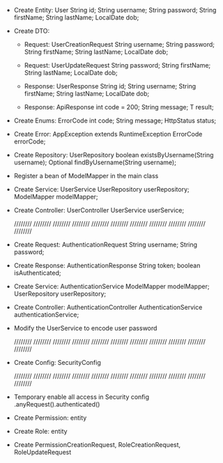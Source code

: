 + Create Entity: User
    String id;
    String username;
    String password;
    String firstName;
    String lastName;
    LocalDate dob;

+ Create DTO:
   - Request: UserCreationRequest
                 String username;
                 String password;
                 String firstName;
                 String lastName;
                 LocalDate dob;
     
   - Request: UserUpdateRequest
                 String password;
                 String firstName;
                 String lastName;
                 LocalDate dob;

    - Response: UserResponse
                String id;
                String username;
                String firstName;
                String lastName;
                LocalDate dob;


    - Response: ApiResponse
                int code = 200;
                String message;
                T result;

+ Create Enums: ErrorCode
    int code;
    String message;
    HttpStatus status;

+ Create Error: AppException extends RuntimeException
    ErrorCode errorCode;


+ Create Repository: UserRepository
    boolean existsByUsername(String username);
    Optional<User> findByUsername(String username);

+ Register a bean of ModelMapper in the main class

+ Create Service: UserService
    UserRepository userRepository;
    ModelMapper modelMapper;

+ Create Controller: UserController
    UserService userService;



  ////////  ////////  ////////  ////////  ////////  ////////  ////////  ////////  ////////  ////////  ////////

+ Create Request: AuthenticationRequest
        String username;
        String password;

+ Create Response: AuthenticationResponse
        String token;
        boolean isAuthenticated;

+ Create Service: AuthenticationService
        ModelMapper modelMapper;
        UserRepository userRepository;

+ Create Controller: AuthenticationController
        AuthenticationService authenticationService;

+ Modify the UserService to encode user password


  ////////  ////////  ////////  ////////  ////////  ////////  ////////  ////////  ////////  ////////  ////////
    
+ Create Config: SecurityConfig

  ////////  ////////  ////////  ////////  ////////  ////////  ////////  ////////  ////////  ////////  ////////

+ Temporary enable all access in Security config .anyRequest().authenticated()

+ Create Permission: entity

+ Create Role: entity

+ Create PermissionCreationRequest, RoleCreationRequest, RoleUpdateRequest

  
